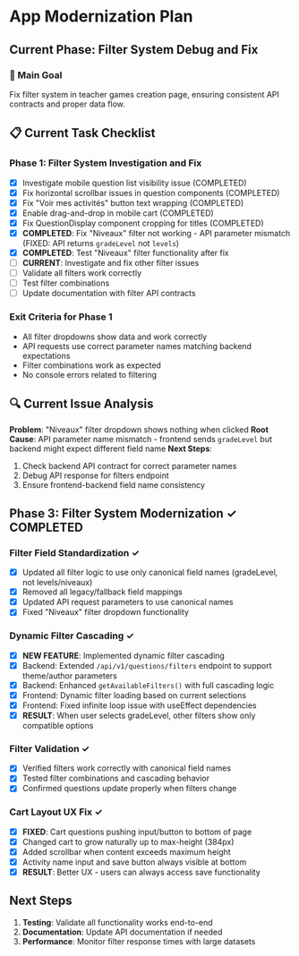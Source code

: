 # App Modernization Plan

## Current Phase: Filter System Debug and Fix

### 🎯 Main Goal
Fix filter system in teacher games creation page, ensuring consistent API contracts and proper data flow.

## 📋 Current Task Checklist

### Phase 1: Filter System Investigation and Fix
- [x] Investigate mobile question list visibility issue (COMPLETED)
- [x] Fix horizontal scrollbar issues in question components (COMPLETED) 
- [x] Fix "Voir mes activités" button text wrapping (COMPLETED)
- [x] Enable drag-and-drop in mobile cart (COMPLETED)
- [x] Fix QuestionDisplay component cropping for titles (COMPLETED)
- [x] **COMPLETED**: Fix "Niveaux" filter not working - API parameter mismatch (FIXED: API returns `gradeLevel` not `levels`)
- [x] **COMPLETED**: Test "Niveaux" filter functionality after fix
- [ ] **CURRENT**: Investigate and fix other filter issues
- [ ] Validate all filters work correctly
- [ ] Test filter combinations
- [ ] Update documentation with filter API contracts

### Exit Criteria for Phase 1
- All filter dropdowns show data and work correctly
- API requests use correct parameter names matching backend expectations
- Filter combinations work as expected
- No console errors related to filtering

## 🔍 Current Issue Analysis

**Problem**: "Niveaux" filter dropdown shows nothing when clicked
**Root Cause**: API parameter name mismatch - frontend sends `gradeLevel` but backend might expect different field name
**Next Steps**: 
1. Check backend API contract for correct parameter names
2. Debug API response for filters endpoint
3. Ensure frontend-backend field name consistency

## Phase 3: Filter System Modernization ✓ COMPLETED

### Filter Field Standardization ✓
- [x] Updated all filter logic to use only canonical field names (gradeLevel, not levels/niveaux)
- [x] Removed all legacy/fallback field mappings
- [x] Updated API request parameters to use canonical names
- [x] Fixed "Niveaux" filter dropdown functionality

### Dynamic Filter Cascading ✓
- [x] **NEW FEATURE**: Implemented dynamic filter cascading
- [x] Backend: Extended `/api/v1/questions/filters` endpoint to support theme/author parameters
- [x] Backend: Enhanced `getAvailableFilters()` with full cascading logic
- [x] Frontend: Dynamic filter loading based on current selections
- [x] Frontend: Fixed infinite loop issue with useEffect dependencies
- [x] **RESULT**: When user selects gradeLevel, other filters show only compatible options

### Filter Validation ✓
- [x] Verified filters work correctly with canonical field names
- [x] Tested filter combinations and cascading behavior
- [x] Confirmed questions update properly when filters change

### Cart Layout UX Fix ✓
- [x] **FIXED**: Cart questions pushing input/button to bottom of page
- [x] Changed cart to grow naturally up to max-height (384px)
- [x] Added scrollbar when content exceeds maximum height
- [x] Activity name input and save button always visible at bottom
- [x] **RESULT**: Better UX - users can always access save functionality

## Next Steps

1. **Testing**: Validate all functionality works end-to-end
2. **Documentation**: Update API documentation if needed
3. **Performance**: Monitor filter response times with large datasets
